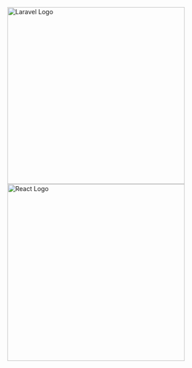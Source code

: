 <p align="left"><a href="https://laravel.com" target="_blank"><img src="https://raw.githubusercontent.com/laravel/art/master/logo-lockup/5%20SVG/2%20CMYK/1%20Full%20Color/laravel-logolockup-cmyk-red.svg" width="400" alt="Laravel Logo"></a>
<a href="https://react.com" target="_blank"><img src="https://www.vectorlogo.zone/logos/reactjs/reactjs-ar21.svg" width="400" alt="React Logo"></a></p>



